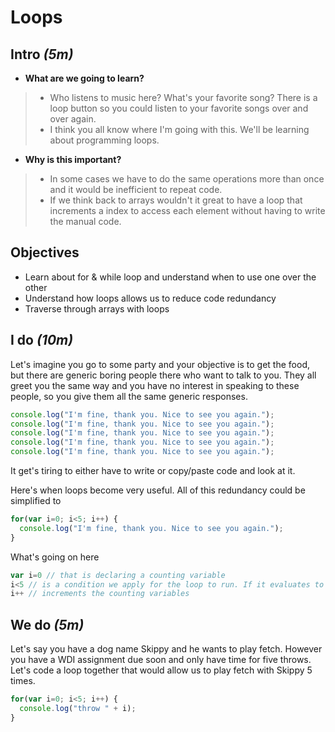 # Loops

## Intro _(5m)_

- **What are we going to learn?**

> - Who listens to music here? What's your favorite song? There is a loop button so you could listen to your favorite songs over and over again.
> - I think you all know where I'm going with this. We'll be learning about programming loops.

- **Why is this important?**

> - In some cases we have to do the same operations more than once and it would be inefficient to repeat code.
> - If we think back to arrays wouldn't it great to have a loop that increments a index to access each element without having to write the manual code.

## Objectives
- Learn about for & while loop and understand when to use one over the other
- Understand how loops allows us to reduce code redundancy
- Traverse through arrays with loops

## I do _(10m)_
Let's imagine you go to some party and your objective is to get the food, but there are generic boring people there who want to talk to you. They all greet you the same way and you have no interest in speaking to these people, so you give them all the same generic responses.

```js
console.log("I'm fine, thank you. Nice to see you again.");
console.log("I'm fine, thank you. Nice to see you again.");
console.log("I'm fine, thank you. Nice to see you again.");
console.log("I'm fine, thank you. Nice to see you again.");
console.log("I'm fine, thank you. Nice to see you again.");
```

It get's tiring to either have to write or copy/paste code and look at it.

Here's when loops become very useful. All of this redundancy could be simplified to

```js
for(var i=0; i<5; i++) {
  console.log("I'm fine, thank you. Nice to see you again.");
}
```

What's going on here
```js
var i=0 // that is declaring a counting variable
i<5 // is a condition we apply for the loop to run. If it evaluates to false the loop stops.
i++ // increments the counting variables
```

## We do _(5m)_
Let's say you have a dog name Skippy and he wants to play fetch. However you have a WDI assignment due soon and only have time for five throws. Let's code a loop together that would allow us to play fetch with Skippy 5 times.

```js
for(var i=0; i<5; i++) {
  console.log("throw " + i);
}
```
